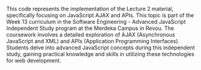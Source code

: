 This code represents the implementation of the Lecture 2 material, specifically focusing on JavaScript AJAX and APIs. This topic is part of the Week 13 curriculum in the Software Engineering - Advanced JavaScript Independent Study program at the Merdeka Campus in Revou. The coursework involves a detailed exploration of AJAX (Asynchronous JavaScript and XML) and APIs (Application Programming Interfaces). Students delve into advanced JavaScript concepts during this independent study, gaining practical knowledge and skills in utilizing these technologies for web development. 